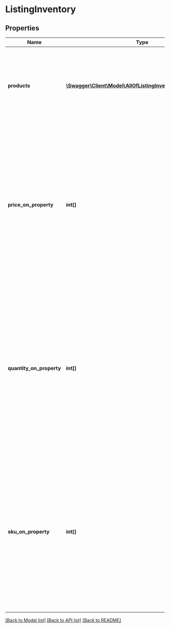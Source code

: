 # ListingInventory

## Properties
Name | Type | Description | Notes
------------ | ------------- | ------------- | -------------
**products** | [**\Swagger\Client\Model\AllOfListingInventoryProductsItems[]**](.md) | A JSON array of products available in a listing, even if only one product. All field names in the JSON blobs are lowercase. | [optional] 
**price_on_property** | **int[]** | An array of unique [listing property](/documentation/reference#operation/getListingProperties) ID integers for the properties that change product prices, if any. For example, if you charge specific prices for different sized products in the same listing, then this array contains the property ID for size. | [optional] 
**quantity_on_property** | **int[]** | An array of unique [listing property](/documentation/reference#operation/getListingProperties) ID integers for the properties that change the quantity of the products, if any. For example, if you stock specific quantities of different colored products in the same listing, then this array contains the property ID for color. | [optional] 
**sku_on_property** | **int[]** | An array of unique [listing property](/documentation/reference#operation/getListingProperties) ID integers for the properties that change the product SKU, if any. For example, if you use specific skus for different colored products in the same listing, then this array contains the property ID for color. | [optional] 

[[Back to Model list]](../../README.md#documentation-for-models) [[Back to API list]](../../README.md#documentation-for-api-endpoints) [[Back to README]](../../README.md)

